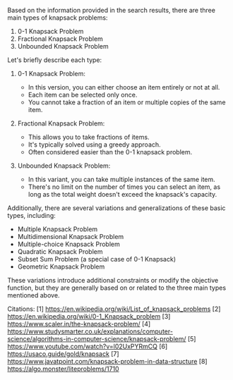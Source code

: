 Based on the information provided in the search results, there are three main types of knapsack problems:

1. 0-1 Knapsack Problem
2. Fractional Knapsack Problem
3. Unbounded Knapsack Problem

Let's briefly describe each type:

1. 0-1 Knapsack Problem:
   - In this version, you can either choose an item entirely or not at all.
   - Each item can be selected only once.
   - You cannot take a fraction of an item or multiple copies of the same item.

2. Fractional Knapsack Problem:
   - This allows you to take fractions of items.
   - It's typically solved using a greedy approach.
   - Often considered easier than the 0-1 knapsack problem.

3. Unbounded Knapsack Problem:
   - In this variant, you can take multiple instances of the same item.
   - There's no limit on the number of times you can select an item, as long as the total weight doesn't exceed the knapsack's capacity.

Additionally, there are several variations and generalizations of these basic types, including:

- Multiple Knapsack Problem
- Multidimensional Knapsack Problem
- Multiple-choice Knapsack Problem
- Quadratic Knapsack Problem
- Subset Sum Problem (a special case of 0-1 Knapsack)
- Geometric Knapsack Problem

These variations introduce additional constraints or modify the objective function, but they are generally based on or related to the three main types mentioned above.

Citations:
[1] https://en.wikipedia.org/wiki/List_of_knapsack_problems
[2] https://en.wikipedia.org/wiki/0-1_Knapsack_problem
[3] https://www.scaler.in/the-knapsack-problem/
[4] https://www.studysmarter.co.uk/explanations/computer-science/algorithms-in-computer-science/knapsack-problem/
[5] https://www.youtube.com/watch?v=l02UxPYRmCQ
[6] https://usaco.guide/gold/knapsack
[7] https://www.javatpoint.com/knapsack-problem-in-data-structure
[8] https://algo.monster/liteproblems/1710

